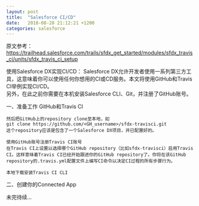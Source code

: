 ```yaml
---
layout: post
title:  "Salesforce CI/CD"
date:   2018-08-28 21:12:21 +1200
categories: salesforce
---
```

原文参考：https://trailhead.salesforce.com/trails/sfdx_get_started/modules/sfdx_travis_ci/units/sfdx_travis_ci_setup

使用Salesforce DX实现CI/CD： 
Salesforce DX允许开发者使用一系列第三方工具，这意味着你可以使用任何你想用的CI或CD服务。本文将使用GitHub和Travis CI举例实现CI/CD。  
另外，在此之前你需要在本机安装Salesforce CLI、Git，并注册了GitHub账号。  


一、准备工作 GitHub和Travis CI  

    然后把GitHub上的repository clone至本地，如  
    git clone https://github.com/<GH_username>/sfdx-travisci.git  
    这个repository应该是包含了一个Salesforce DX项目，并已配置好的。  

    使用GitHub账号注册Travis CI账号  
    在Travis CI上设置以选择哪个GitHub repository（比如sfdx-travisci）启用Travis CI。这样意味着Travis CI已经开始跟进你的GitHub repository了。你将在该GitHub repository的.travis.yml配置文件上编写CI命令以决定CI过程的所有步骤行为。  

    本地下载安装Travis CI CLI


二、创建你的Connected App  



未完待续...